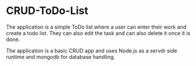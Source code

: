 # CRUD-ToDo-List

The application is a simple ToDo list where a user can enter their work and create a todo list. They can also edit the task and can also delete it once it is done.

The application is a basic CRUD app and uses Node.js as a servdr side runtime and mongodb for database handling.

